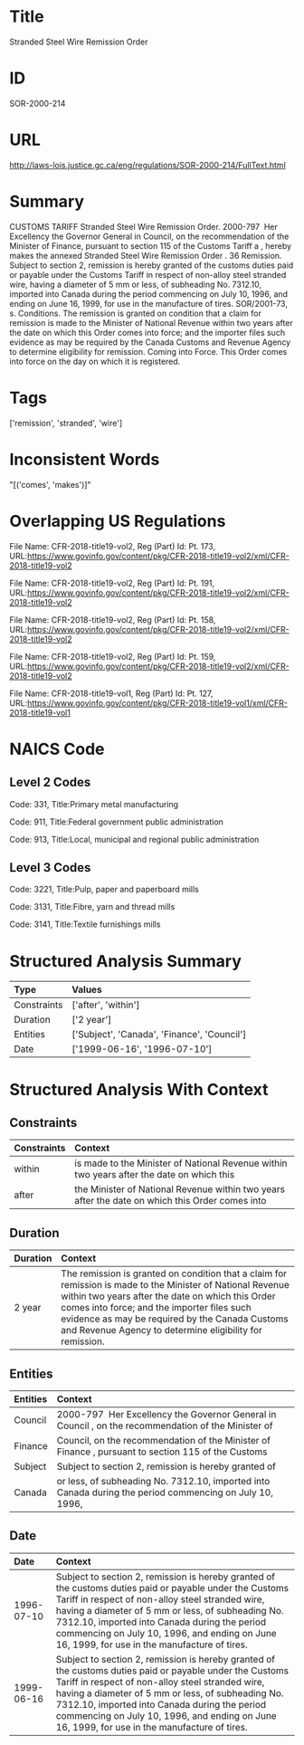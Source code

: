 # Title
Stranded Steel Wire Remission Order


# ID
SOR-2000-214

# URL
http://laws-lois.justice.gc.ca/eng/regulations/SOR-2000-214/FullText.html


# Summary
CUSTOMS TARIFF Stranded Steel Wire Remission Order.
2000-797  Her Excellency the Governor General in Council, on the recommendation of the Minister of Finance, pursuant to section 115 of the  Customs Tariff a , hereby makes the annexed  Stranded Steel Wire Remission Order .
36 Remission.
Subject to section 2, remission is hereby granted of the customs duties paid or payable under the  Customs Tariff  in respect of non-alloy steel stranded wire, having a diameter of 5 mm or less, of subheading No. 7312.10, imported into Canada during the period commencing on July 10, 1996, and ending on June 16, 1999, for use in the manufacture of tires.
SOR/2001-73, s.
Conditions.
The remission is granted on condition that a claim for remission is made to the Minister of National Revenue within two years after the date on which this Order comes into force; and the importer files such evidence as may be required by the Canada Customs and Revenue Agency to determine eligibility for remission.
Coming into Force.
This Order comes into force on the day on which it is registered.


# Tags
['remission', 'stranded', 'wire']


# Inconsistent Words
"[('comes', 'makes')]"


# Overlapping US Regulations
File Name: CFR-2018-title19-vol2, Reg (Part) Id: Pt. 173, URL:https://www.govinfo.gov/content/pkg/CFR-2018-title19-vol2/xml/CFR-2018-title19-vol2

File Name: CFR-2018-title19-vol2, Reg (Part) Id: Pt. 191, URL:https://www.govinfo.gov/content/pkg/CFR-2018-title19-vol2/xml/CFR-2018-title19-vol2

File Name: CFR-2018-title19-vol2, Reg (Part) Id: Pt. 158, URL:https://www.govinfo.gov/content/pkg/CFR-2018-title19-vol2/xml/CFR-2018-title19-vol2

File Name: CFR-2018-title19-vol2, Reg (Part) Id: Pt. 159, URL:https://www.govinfo.gov/content/pkg/CFR-2018-title19-vol2/xml/CFR-2018-title19-vol2

File Name: CFR-2018-title19-vol1, Reg (Part) Id: Pt. 127, URL:https://www.govinfo.gov/content/pkg/CFR-2018-title19-vol1/xml/CFR-2018-title19-vol1




# NAICS Code
## Level 2 Codes
Code: 331, Title:Primary metal manufacturing

Code: 911, Title:Federal government public administration

Code: 913, Title:Local, municipal and regional public administration




## Level 3 Codes
Code: 3221, Title:Pulp, paper and paperboard mills

Code: 3131, Title:Fibre, yarn and thread mills

Code: 3141, Title:Textile furnishings mills







# Structured Analysis Summary
| Type        | Values                                      |
|:------------|:--------------------------------------------|
| Constraints | ['after', 'within']                         |
| Duration    | ['2 year']                                  |
| Entities    | ['Subject', 'Canada', 'Finance', 'Council'] |
| Date        | ['1999-06-16', '1996-07-10']                |


# Structured Analysis With Context
 


## Constraints
| Constraints   | Context                                                                                         |
|:--------------|:------------------------------------------------------------------------------------------------|
| within        | is made to the Minister of National Revenue within two years after the date on which this       |
| after         | the Minister of National Revenue within two years after the date on which this Order comes into |


## Duration
| Duration   | Context                                                                                                                                                                                                                                                                                                                     |
|:-----------|:----------------------------------------------------------------------------------------------------------------------------------------------------------------------------------------------------------------------------------------------------------------------------------------------------------------------------|
| 2 year     | The remission is granted on condition that a claim for remission is made to the Minister of National Revenue within two years after the date on which this Order comes into force; and the importer files such evidence as may be required by the Canada Customs and Revenue Agency to determine eligibility for remission. |


## Entities
| Entities   | Context                                                                                                 |
|:-----------|:--------------------------------------------------------------------------------------------------------|
| Council    | 2000-797  Her Excellency the Governor General in  Council , on the recommendation of the Minister of    |
| Finance    | Council, on the recommendation of the Minister of Finance , pursuant to section 115 of the Customs      |
| Subject    | Subject to section 2, remission is hereby granted of                                                    |
| Canada     | or less, of subheading No. 7312.10, imported into Canada during the period commencing on July 10, 1996, |


## Date
| Date       | Context                                                                                                                                                                                                                                                                                                                                                             |
|:-----------|:--------------------------------------------------------------------------------------------------------------------------------------------------------------------------------------------------------------------------------------------------------------------------------------------------------------------------------------------------------------------|
| 1996-07-10 | Subject to section 2, remission is hereby granted of the customs duties paid or payable under the  Customs Tariff  in respect of non-alloy steel stranded wire, having a diameter of 5 mm or less, of subheading No. 7312.10, imported into Canada during the period commencing on July 10, 1996, and ending on June 16, 1999, for use in the manufacture of tires. |
| 1999-06-16 | Subject to section 2, remission is hereby granted of the customs duties paid or payable under the  Customs Tariff  in respect of non-alloy steel stranded wire, having a diameter of 5 mm or less, of subheading No. 7312.10, imported into Canada during the period commencing on July 10, 1996, and ending on June 16, 1999, for use in the manufacture of tires. |


